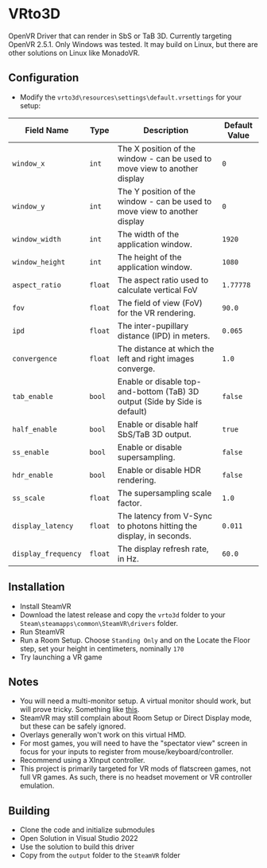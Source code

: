 # VRto3D

OpenVR Driver that can render in SbS or TaB 3D.
Currently targeting OpenVR 2.5.1.
Only Windows was tested. It may build on Linux, but there are other solutions on Linux like MonadoVR.


## Configuration

- Modify the `vrto3d\resources\settings\default.vrsettings` for your setup:

| Field Name          | Type    | Description                                                                                 | Default Value |
|---------------------|---------|---------------------------------------------------------------------------------------------|---------------|
| `window_x`          | `int`   | The X position of the window - can be used to move view to another display                  | `0`           |
| `window_y`          | `int`   | The Y position of the window - can be used to move view to another display                  | `0`           |
| `window_width`      | `int`   | The width of the application window.                                                        | `1920`        |
| `window_height`     | `int`   | The height of the application window.                                                       | `1080`        |
| `aspect_ratio`      | `float` | The aspect ratio used to calculate vertical FoV                                             | `1.77778`     |
| `fov`               | `float` | The field of view (FoV) for the VR rendering.                                               | `90.0`        |
| `ipd`               | `float` | The inter-pupillary distance (IPD) in meters.                                               | `0.065`       |
| `convergence`       | `float` | The distance at which the left and right images converge.                                   | `1.0`         |
| `tab_enable`        | `bool`  | Enable or disable top-and-bottom (TaB) 3D output (Side by Side is default)                  | `false`       |
| `half_enable`       | `bool`  | Enable or disable half SbS/TaB 3D output.                                                   | `true`        |
| `ss_enable`         | `bool`  | Enable or disable supersampling.                                                            | `false`       |
| `hdr_enable`        | `bool`  | Enable or disable HDR rendering.                                                            | `false`       |
| `ss_scale`          | `float` | The supersampling scale factor.                                                             | `1.0`         |
| `display_latency`   | `float` | The latency from V-Sync to photons hitting the display, in seconds.                         | `0.011`       |
| `display_frequency` | `float` | The display refresh rate, in Hz.                                                            | `60.0`        |


## Installation

- Install SteamVR
- Download the latest release and copy the `vrto3d` folder to your `Steam\steamapps\common\SteamVR\drivers` folder.
- Run SteamVR
- Run a Room Setup. Choose `Standing Only` and on the Locate the Floor step, set your height in centimeters, nominally `170`
- Try launching a VR game


## Notes

- You will need a multi-monitor setup. A virtual monitor should work, but will prove tricky. Something like [this](https://www.reddit.com/r/cloudygamer/comments/185agmk/guide_how_to_setup_hdr_with_moonlightsunshine/).  
- SteamVR may still complain about Room Setup or Direct Display mode, but these can be safely ignored.
- Overlays generally won't work on this virtual HMD.
- For most games, you will need to have the "spectator view" screen in focus for your inputs to register from mouse/keyboard/controller.
- Recommend using a XInput controller.
- This project is primarily targeted for VR mods of flatscreen games, not full VR games. As such, there is no headset movement or VR controller emulation.


## Building

- Clone the code and initialize submodules
- Open Solution in Visual Studio 2022
- Use the solution to build this driver
- Copy from the `output` folder to the `SteamVR` folder